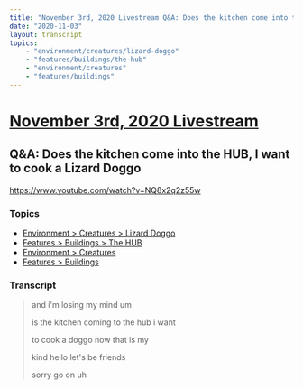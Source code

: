 ```yaml
---
title: "November 3rd, 2020 Livestream Q&A: Does the kitchen come into the HUB, I want to cook a Lizard Doggo"
date: "2020-11-03"
layout: transcript
topics:
    - "environment/creatures/lizard-doggo"
    - "features/buildings/the-hub"
    - "environment/creatures"
    - "features/buildings"
---
```

# [November 3rd, 2020 Livestream](../2020-11-03.md)
## Q&A: Does the kitchen come into the HUB, I want to cook a Lizard Doggo
https://www.youtube.com/watch?v=NQ8x2q2z55w

### Topics
* [Environment > Creatures > Lizard Doggo](../topics/environment/creatures/lizard-doggo.md)
* [Features > Buildings > The HUB](../topics/features/buildings/the-hub.md)
* [Environment > Creatures](../topics/environment/creatures.md)
* [Features > Buildings](../topics/features/buildings.md)

### Transcript

> and i'm losing my mind um
> 
> is the kitchen coming to the hub i want
> 
> to cook a doggo now that is my
> 
> kind hello let's be friends
> 
> sorry go on uh
> 
